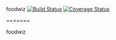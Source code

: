 foodwiz
[![Build Status](https://travis-ci.org/RedRoosterMobile/foodwiz.svg?branch=master)](https://travis-ci.org/RedRoosterMobile/foodwiz)
[![Coverage Status](https://coveralls.io/repos/github/RedRoosterMobile/foodwiz/badge.svg?branch=master)](https://coveralls.io/github/RedRoosterMobile/foodwiz?branch=master)

=======

foodwiz
